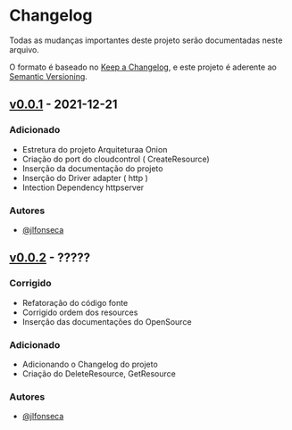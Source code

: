 # Changelog

Todas as mudanças importantes deste projeto serão documentadas neste arquivo.

O formato é baseado no [Keep a Changelog](https://keepachangelog.com/pt-BR/1.0.0/), e este projeto é aderente ao [Semantic Versioning](https://semver.org/spec/v2.0.0.html).

## [v0.0.1](https://github.com/jfonseca85/controlplaneagent/releases/tag/v0.0.1) - 2021-12-21

### Adicionado

- Estretura do projeto Arquiteturaa Onion
- Criação do port do cloudcontrol ( CreateResource)
- Inserção da documentação do projeto
- Inserção do Driver adapter ( http )
- Intection Dependency httpserver

### Autores

- [@jlfonseca](https://github.com/jfonseca85)

## [v0.0.2](https://github.com/jfonseca85/controlplaneagent/releases/tag/v0.0.2) - ?????

### Corrigido

- Refatoração do código fonte
- Corrigido ordem dos resources
- Inserção das documentações do OpenSource

### Adicionado

- Adicionando o Changelog do projeto
- Criação do DeleteResource, GetResource

### Autores

- [@jlfonseca](https://github.com/jfonseca85)

